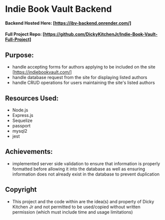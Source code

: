 # Indie Book Vault Backend
#### Backend Hosted Here: [https://ibv-backend.onrender.com/]
#### Full Project Repo: [https://github.com/DickyKitchenJr/Indie-Book-Vault-Full-Project]

## Purpose:

- handle accepting forms for authors applying to be included on the site [https://indiebookvault.com/]
- handle database request from the site for displaying listed authors
- handle CRUD operations for users maintaining the site's listed authors

## Resources Used: 

- Node.js
- Express.js
- Sequelize
- passport
- mysql2
- jest

## Achievements:

- implemented server side validation to ensure that information is properly formatted before allowing it into the database as well as ensuring information does not already exist in the database to prevent duplication

## Copyright

- This project and the code within are the idea(s) and property of Dicky Kitchen Jr and not permitted to be used/copied without written permission (which must include time and usage limitations)